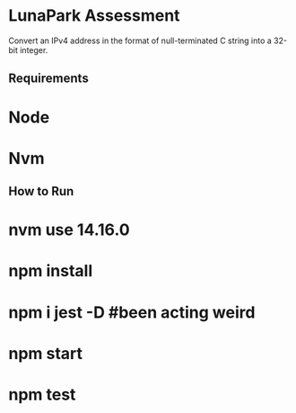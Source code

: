 # LunaPark Assessment
Convert an IPv4 address in the format of null-terminated C string into a 32-bit integer.

## Requirements
# Node
# Nvm

## How to Run
# nvm use 14.16.0
# npm install
# npm i jest -D #been acting weird  
# npm start
# npm test

